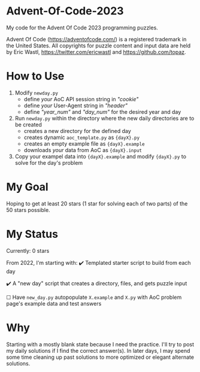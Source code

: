 # Advent-Of-Code-2023
My code for the Advent Of Code 2023 programming puzzles.


Advent Of Code (https://adventofcode.com/) is a registered trademark in the United States. All copyrights for puzzle content and input data are held by Eric Wastl, https://twitter.com/ericwastl and https://github.com/topaz.

# How to Use
1. Modify `newday.py`
    - define *your* AoC API session string in _"cookie"_
    - define *your* User-Agent string in _"header"_
    - define _"year_num"_ and _"day_num"_ for the desired year and day
3. Run `newday.py` within the directory where the new daily directories are to be created
    - creates a new directory for the defined day
    - creates dynamic `aoc_template.py` as `{dayX}.py`
    - creates an empty example file as `{dayX}.example`
    - downloads *your* data from AoC as `{dayX}.input`
4. Copy your exampel data into `{dayX}.example` and modify `{dayX}.py` to solve for the day's problem


# My Goal
Hoping to get at least 20 stars (1 star for solving each of two parts) of the 50 stars possible.

# My Status
Currently: 0 stars

From 2022, I'm starting with:
:heavy_check_mark: Templated starter script to build from each day


:heavy_check_mark: A "new day" script that creates a directory, files, and gets puzzle input


&#9744; Have `new_day.py` autopopulate `X.example` and `X.py` with AoC problem page's example data and test answers


# Why
Starting with a mostly blank state because I need the practice. I'll try to post my daily solutions if I find the correct answer(s). In later days, I may spend some time cleaning up past solutions to more optimized or elegant alternate solutions.
